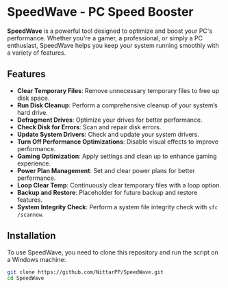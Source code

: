 # SpeedWave - PC Speed Booster

**SpeedWave** is a powerful tool designed to optimize and boost your PC's performance. Whether you're a gamer, a professional, or simply a PC enthusiast, SpeedWave helps you keep your system running smoothly with a variety of features.

## Features

- **Clear Temporary Files**: Remove unnecessary temporary files to free up disk space.
- **Run Disk Cleanup**: Perform a comprehensive cleanup of your system’s hard drive.
- **Defragment Drives**: Optimize your drives for better performance.
- **Check Disk for Errors**: Scan and repair disk errors.
- **Update System Drivers**: Check and update your system drivers.
- **Turn Off Performance Optimizations**: Disable visual effects to improve performance.
- **Gaming Optimization**: Apply settings and clean up to enhance gaming experience.
- **Power Plan Management**: Set and clear power plans for better performance.
- **Loop Clear Temp**: Continuously clear temporary files with a loop option.
- **Backup and Restore**: Placeholder for future backup and restore features.
- **System Integrity Check**: Perform a system file integrity check with `sfc /scannow`.

## Installation

To use SpeedWave, you need to clone this repository and run the script on a Windows machine:

```bash
git clone https://github.com/NittarPP/SpeedWave.git
cd SpeedWave
